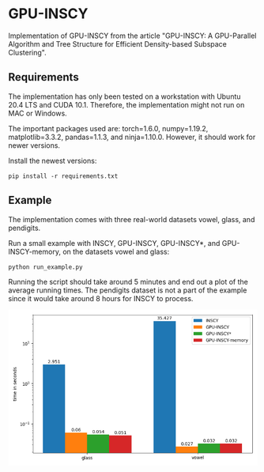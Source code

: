 # GPU-INSCY
Implementation of GPU-INSCY from the article "GPU-INSCY: A GPU-Parallel Algorithm and Tree Structure for Efficient Density-based Subspace Clustering".

## Requirements
The implementation has only been tested on a workstation with Ubuntu 20.4 LTS and CUDA 10.1. Therefore, the implementation might not run on MAC or Windows.

The important packages used are: torch=1.6.0, numpy=1.19.2, matplotlib=3.3.2, pandas=1.1.3, and ninja=1.10.0. However, it should work for newer versions.

Install the newest versions:
```
pip install -r requirements.txt
```

## Example
The implementation comes with three real-world datasets vowel, glass, and pendigits.

Run a small example with INSCY, GPU-INSCY, GPU-INSCY*, and GPU-INSCY-memory, on the datasets vowel and glass:
```
python run_example.py
```
Running the script should take around 5 minutes and end out a plot of the average running times.
The pendigits dataset is not a part of the example since it would take around 8 hours for INSCY to process.

![plot](example.png)
